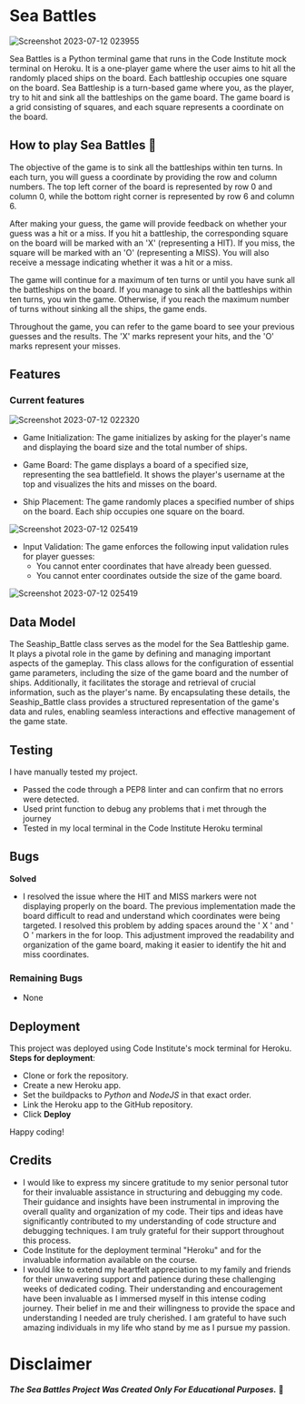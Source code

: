 # Sea Battles

![Screenshot 2023-07-12 023955](https://github.com/Issam-Allymis/Sea-Battles/assets/126810074/0ba55347-5863-4520-b5f9-0ff96336f07f)


Sea Battles is a Python terminal game that runs in the Code Institute mock terminal on Heroku. It is a one-player game where the user aims to hit all the randomly placed ships on the board. Each battleship occupies one square on the board. Sea Battleship is a turn-based game where you, as the player, try to hit and sink all the battleships on the game board. The game board is a grid consisting of squares, and each square represents a coordinate on the board.

## How to play Sea Battles 🎲
The objective of the game is to sink all the battleships within ten turns. In each turn, you will guess a coordinate by providing the row and column numbers. The top left corner of the board is represented by row 0 and column 0, while the bottom right corner is represented by row 6 and column 6.

After making your guess, the game will provide feedback on whether your guess was a hit or a miss. If you hit a battleship, the corresponding square on the board will be marked with an 'X' (representing a HIT). If you miss, the square will be marked with an 'O' (representing a MISS). You will also receive a message indicating whether it was a hit or a miss.

The game will continue for a maximum of ten turns or until you have sunk all the battleships on the board. If you manage to sink all the battleships within ten turns, you win the game. Otherwise, if you reach the maximum number of turns without sinking all the ships, the game ends.

Throughout the game, you can refer to the game board to see your previous guesses and the results. The 'X' marks represent your hits, and the 'O' marks represent your misses.

## Features
### Current features 

![Screenshot 2023-07-12 022320](https://github.com/Issam-Allymis/Sea-Battles/assets/126810074/e50f9122-c5ef-459f-94f4-c7c9513dfc29)

- Game Initialization: The game initializes by asking for the player's name and displaying the board size and the total number of ships.

- Game Board: The game displays a board of a specified size, representing the sea battlefield. It shows the player's username at the top and visualizes the hits and misses on the board.

- Ship Placement: The game randomly places a specified number of ships on the board. Each ship occupies one square on the board.

![Screenshot 2023-07-12 025419](https://github.com/Issam-Allymis/Sea-Battles/assets/126810074/91166e4d-8824-4656-8e76-a49f0b00f12b)

- Input Validation: The game enforces the following input validation rules for player guesses:
  - You cannot enter coordinates that have already been guessed.
  - You cannot enter coordinates outside the size of the game board.
 
![Screenshot 2023-07-12 025419](https://github.com/Issam-Allymis/Sea-Battles/assets/126810074/9da6fdfc-1c0c-4ce3-9bfb-e0f3a8ac9dbf)


## Data Model
The Seaship_Battle class serves as the model for the Sea Battleship game. It plays a pivotal role in the game by defining and managing important aspects of the gameplay. This class allows for the configuration of essential game parameters, including the size of the game board and the number of ships. Additionally, it facilitates the storage and retrieval of crucial information, such as the player's name. By encapsulating these details, the Seaship_Battle class provides a structured representation of the game's data and rules, enabling seamless interactions and effective management of the game state.

## Testing 
I have manually tested my project.
- Passed the code through a PEP8 linter and can confirm that no errors were detected.
- Used print function to debug any problems that i met through the journey
- Tested in my local terminal in the Code Institute Heroku terminal

## Bugs
**Solved**
- I resolved the issue where the HIT and MISS markers were not displaying properly on the board. The previous implementation made the board difficult to read and understand which coordinates were being targeted. I resolved this problem by adding spaces around the ' X ' and ' O ' markers in the for loop. This adjustment improved the readability and organization of the game board, making it easier to identify the hit and miss coordinates.

### Remaining Bugs
- None

## Deployment
This project was deployed using Code Institute's mock terminal for Heroku.
**Steps for deployment**:
- Clone or fork the repository.
- Create a new Heroku app.
- Set the buildpacks to *Python* and *NodeJS* in that exact order.
- Link the Heroku app to the GitHub repository.
- Click **Deploy**

Happy coding!

## Credits
- I would like to express my sincere gratitude to my senior personal tutor for their invaluable assistance in structuring and debugging my code. Their guidance and insights have been instrumental in improving the overall quality and organization of my code. Their tips and ideas have significantly contributed to my understanding of code structure and debugging techniques. I am truly grateful for their support throughout this process.
- Code Institute for the deployment terminal "Heroku" and for the invaluable information available on the course.
- I would like to extend my heartfelt appreciation to my family and friends for their unwavering support and patience during these challenging weeks of dedicated coding. Their understanding and encouragement have been invaluable as I immersed myself in this intense coding journey. Their belief in me and their willingness to provide the space and understanding I needed are truly cherished. I am grateful to have such amazing individuals in my life who stand by me as I pursue my passion.

# Disclaimer
***The Sea Battles Project Was Created Only For Educational Purposes.*** 📖
